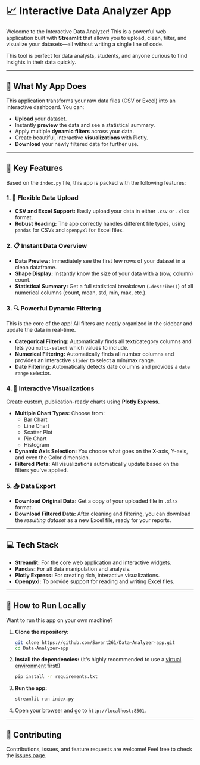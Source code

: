# 📈 Interactive Data Analyzer App

Welcome to the Interactive Data Analyzer\! This is a powerful web application built with **Streamlit** that allows you to upload, clean, filter, and visualize your datasets—all without writing a single line of code.

This tool is perfect for data analysts, students, and anyone curious to find insights in their data quickly.

-----

## 🚀 What My App Does

This application transforms your raw data files (CSV or Excel) into an interactive dashboard. You can:

  * **Upload** your dataset.
  * Instantly **preview** the data and see a statistical summary.
  * Apply multiple **dynamic filters** across your data.
  * Create beautiful, interactive **visualizations** with Plotly.
  * **Download** your newly filtered data for further use.

-----

## 🎯 Key Features

Based on the `index.py` file, this app is packed with the following features:

### 1\. 📁 Flexible Data Upload

  * **CSV and Excel Support:** Easily upload your data in either `.csv` or `.xlsx` format.
  * **Robust Reading:** The app correctly handles different file types, using `pandas` for CSVs and `openpyxl` for Excel files.

### 2\. 📋 Instant Data Overview

  * **Data Preview:** Immediately see the first few rows of your dataset in a clean dataframe.
  * **Shape Display:** Instantly know the size of your data with a (row, column) count.
  * **Statistical Summary:** Get a full statistical breakdown (`.describe()`) of all numerical columns (count, mean, std, min, max, etc.).

### 3\. 🔍 Powerful Dynamic Filtering

This is the core of the app\! All filters are neatly organized in the sidebar and update the data in real-time.

  * **Categorical Filtering:** Automatically finds all text/category columns and lets you `multi-select` which values to include.
  * **Numerical Filtering:** Automatically finds all number columns and provides an interactive `slider` to select a min/max range.
  * **Date Filtering:** Automatically detects date columns and provides a `date range` selector.

### 4\. 🎨 Interactive Visualizations

Create custom, publication-ready charts using **Plotly Express**.

  * **Multiple Chart Types:** Choose from:
      * Bar Chart
      * Line Chart
      * Scatter Plot
      * Pie Chart
      * Histogram
  * **Dynamic Axis Selection:** You choose what goes on the X-axis, Y-axis, and even the Color dimension.
  * **Filtered Plots:** All visualizations automatically update based on the filters you've applied.

### 5\. 📥 Data Export

  * **Download Original Data:** Get a copy of your uploaded file in `.xlsx` format.
  * **Download Filtered Data:** After cleaning and filtering, you can download the *resulting dataset* as a new Excel file, ready for your reports.

-----

## 💻 Tech Stack

  * **Streamlit:** For the core web application and interactive widgets.
  * **Pandas:** For all data manipulation and analysis.
  * **Plotly Express:** For creating rich, interactive visualizations.
  * **Openpyxl:** To provide support for reading and writing Excel files.

-----

## 🚀 How to Run Locally

Want to run this app on your own machine?

1.  **Clone the repository:**

    ```bash
    git clone https://github.com/Savant261/Data-Analyzer-app.git
    cd Data-Analyzer-app
    ```

2.  **Install the dependencies:**
    (It's highly recommended to use a [virtual environment](https://docs.python.org/3/tutorial/venv.html) first\!)

    ```bash
    pip install -r requirements.txt
    ```

3.  **Run the app:**

    ```bash
    streamlit run index.py
    ```

4.  Open your browser and go to `http://localhost:8501`.

-----

## 🤝 Contributing

Contributions, issues, and feature requests are welcome\! Feel free to check the [issues page](https://www.google.com/search?q=https://github.com/Savant261/Data-Analyzer-app/issues).
